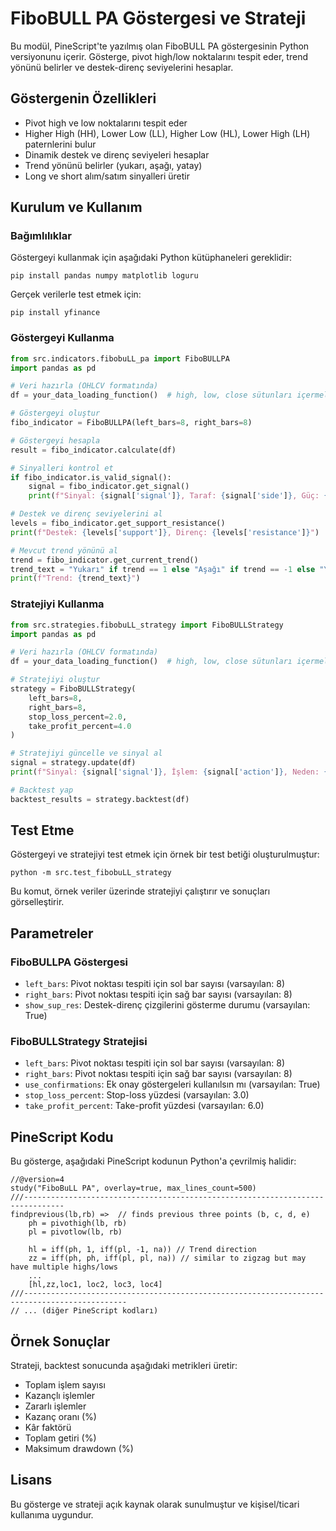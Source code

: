 # FiboBULL PA Göstergesi ve Strateji

Bu modül, PineScript'te yazılmış olan FiboBULL PA göstergesinin Python versiyonunu içerir. Gösterge, pivot high/low noktalarını tespit eder, trend yönünü belirler ve destek-direnç seviyelerini hesaplar.

## Göstergenin Özellikleri

- Pivot high ve low noktalarını tespit eder
- Higher High (HH), Lower Low (LL), Higher Low (HL), Lower High (LH) paternlerini bulur
- Dinamik destek ve direnç seviyeleri hesaplar
- Trend yönünü belirler (yukarı, aşağı, yatay)
- Long ve short alım/satım sinyalleri üretir

## Kurulum ve Kullanım

### Bağımlılıklar

Göstergeyi kullanmak için aşağıdaki Python kütüphaneleri gereklidir:

```
pip install pandas numpy matplotlib loguru
```

Gerçek verilerle test etmek için:

```
pip install yfinance
```

### Göstergeyi Kullanma

```python
from src.indicators.fibobuLL_pa import FiboBULLPA
import pandas as pd

# Veri hazırla (OHLCV formatında)
df = your_data_loading_function()  # high, low, close sütunları içermeli

# Göstergeyi oluştur
fibo_indicator = FiboBULLPA(left_bars=8, right_bars=8)

# Göstergeyi hesapla
result = fibo_indicator.calculate(df)

# Sinyalleri kontrol et
if fibo_indicator.is_valid_signal():
    signal = fibo_indicator.get_signal()
    print(f"Sinyal: {signal['signal']}, Taraf: {signal['side']}, Güç: {signal['strength']}")

# Destek ve direnç seviyelerini al
levels = fibo_indicator.get_support_resistance()
print(f"Destek: {levels['support']}, Direnç: {levels['resistance']}")

# Mevcut trend yönünü al
trend = fibo_indicator.get_current_trend()
trend_text = "Yukarı" if trend == 1 else "Aşağı" if trend == -1 else "Yatay"
print(f"Trend: {trend_text}")
```

### Stratejiyi Kullanma

```python
from src.strategies.fibobuLL_strategy import FiboBULLStrategy
import pandas as pd

# Veri hazırla (OHLCV formatında)
df = your_data_loading_function()  # high, low, close sütunları içermeli

# Stratejiyi oluştur
strategy = FiboBULLStrategy(
    left_bars=8,
    right_bars=8,
    stop_loss_percent=2.0,
    take_profit_percent=4.0
)

# Stratejiyi güncelle ve sinyal al
signal = strategy.update(df)
print(f"Sinyal: {signal['signal']}, İşlem: {signal['action']}, Neden: {signal['reason']}")

# Backtest yap
backtest_results = strategy.backtest(df)
```

## Test Etme

Göstergeyi ve stratejiyi test etmek için örnek bir test betiği oluşturulmuştur:

```
python -m src.test_fibobuLL_strategy
```

Bu komut, örnek veriler üzerinde stratejiyi çalıştırır ve sonuçları görselleştirir.

## Parametreler

### FiboBULLPA Göstergesi

- `left_bars`: Pivot noktası tespiti için sol bar sayısı (varsayılan: 8)
- `right_bars`: Pivot noktası tespiti için sağ bar sayısı (varsayılan: 8)
- `show_sup_res`: Destek-direnç çizgilerini gösterme durumu (varsayılan: True)

### FiboBULLStrategy Stratejisi

- `left_bars`: Pivot noktası tespiti için sol bar sayısı (varsayılan: 8)
- `right_bars`: Pivot noktası tespiti için sağ bar sayısı (varsayılan: 8)
- `use_confirmations`: Ek onay göstergeleri kullanılsın mı (varsayılan: True)
- `stop_loss_percent`: Stop-loss yüzdesi (varsayılan: 3.0)
- `take_profit_percent`: Take-profit yüzdesi (varsayılan: 6.0)

## PineScript Kodu

Bu gösterge, aşağıdaki PineScript kodunun Python'a çevrilmiş halidir:

```
//@version=4
study("FiboBuLL PA", overlay=true, max_lines_count=500)
///-------------------------------------------------------------------------------
findprevious(lb,rb) =>  // finds previous three points (b, c, d, e)
    ph = pivothigh(lb, rb)
    pl = pivotlow(lb, rb)

    hl = iff(ph, 1, iff(pl, -1, na)) // Trend direction
    zz = iff(ph, ph, iff(pl, pl, na)) // similar to zigzag but may have multiple highs/lows
    ...
    [hl,zz,loc1, loc2, loc3, loc4]
///---------------------------------------------------------------------------------------------
// ... (diğer PineScript kodları)
```

## Örnek Sonuçlar

Strateji, backtest sonucunda aşağıdaki metrikleri üretir:

- Toplam işlem sayısı
- Kazançlı işlemler
- Zararlı işlemler
- Kazanç oranı (%)
- Kâr faktörü
- Toplam getiri (%)
- Maksimum drawdown (%)

## Lisans

Bu gösterge ve strateji açık kaynak olarak sunulmuştur ve kişisel/ticari kullanıma uygundur. 